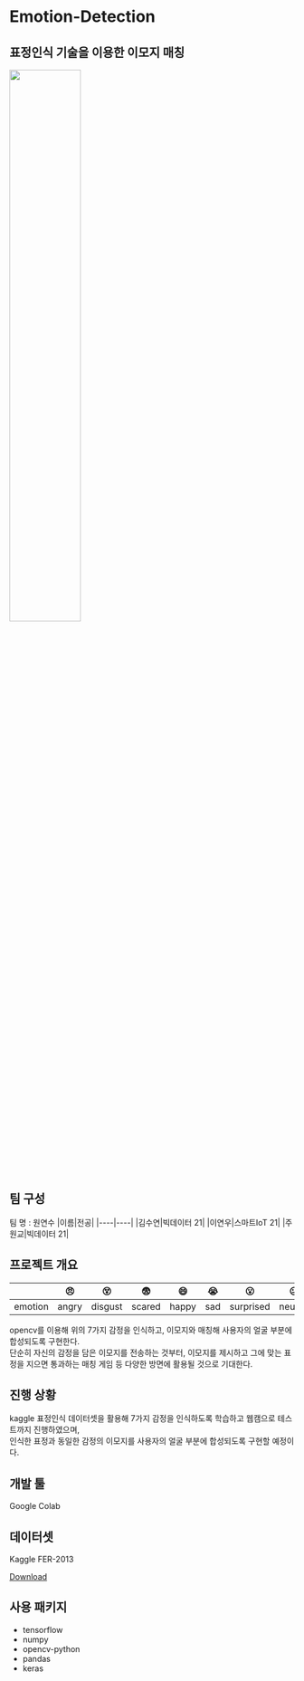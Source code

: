 # Emotion-Detection
## 표정인식 기술을 이용한 이모지 매칭
<img width="50%" src="https://user-images.githubusercontent.com/100747182/202380333-7e944838-342c-4e62-ba23-dc0162f65ed9.jpg"/>

## 팀 구성
팀 명 : 원연수
|이름|전공|
|----|----|
|김수연|빅데이터 21|
|이연우|스마트IoT 21|
|주원교|빅데이터 21|

## 프로젝트 개요 
| |:angry:|:dizzy_face:|:fearful:|:smile:|:sob:|:open_mouth:|:neutral_face:|
|----|----|----|----|----|----|----|----|
|emotion|angry|disgust|scared|happy|sad|surprised|neutral|

opencv를 이용해 위의 7가지 감정을 인식하고, 이모지와 매칭해 사용자의 얼굴 부분에 합성되도록 구현한다.  
단순히 자신의 감정을 담은 이모지를 전송하는 것부터, 이모지를 제시하고 그에 맞는 표정을 지으면 통과하는 매칭 게임 등 다양한 방면에 활용될 것으로 기대한다.

## 진행 상황
kaggle 표정인식 데이터셋을 활용해 7가지 감정을 인식하도록 학습하고 웹캠으로 테스트까지 진행하였으며,  
인식한 표정과 동일한 감정의 이모지를 사용자의 얼굴 부분에 합성되도록 구현할 예정이다.

## 개발 툴
Google Colab

## 데이터셋
Kaggle FER-2013

[Download](https://www.kaggle.com/competitions/challenges-in-representation-learning-facial-expression-recognition-challenge)

## 사용 패키지
* tensorflow
* numpy
* opencv-python
* pandas
* keras
